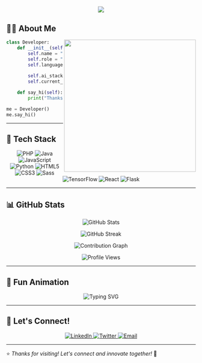 <h1 align="center">
  <img src="https://readme-typing-svg.herokuapp.com/?lines=Hi+There!+👋;I'm+a+Full+Stack+Developer;And+AI+Developer;Welcome+to+My+Profile!&center=true&size=30">
</h1>

## 👨‍💻 About Me

<img src="https://media.giphy.com/media/qgQUggAC3Pfv687qPC/giphy.gif" width="350" align="right">

```python
class Developer:
    def __init__(self):
        self.name = "MOSES DAKA"
        self.role = "Full Stack & AI Developer"
        self.languages = ["PHP", "Java", "JavaScript", 
                         "Python", "HTML", "CSS", "SASS"]
        self.ai_stack = ["Machine Learning", "Deep Learning"]
        self.current_focus = "Building intelligent web applications"

    def say_hi(self):
        print("Thanks for dropping by! Let's build something amazing together!")

me = Developer()
me.say_hi()
```

---

## 🚀 Tech Stack

<p align="center">
  <img src="https://img.shields.io/badge/PHP-777BB4?style=for-the-badge&logo=php&logoColor=white" alt="PHP">
  <img src="https://img.shields.io/badge/Java-ED8B00?style=for-the-badge&logo=java&logoColor=white" alt="Java">
  <img src="https://img.shields.io/badge/JavaScript-F7DF1E?style=for-the-badge&logo=javascript&logoColor=black" alt="JavaScript">
  <img src="https://img.shields.io/badge/Python-3776AB?style=for-the-badge&logo=python&logoColor=white" alt="Python">
  <img src="https://img.shields.io/badge/HTML5-E34F26?style=for-the-badge&logo=html5&logoColor=white" alt="HTML5">
  <img src="https://img.shields.io/badge/CSS3-1572B6?style=for-the-badge&logo=css3&logoColor=white" alt="CSS3">
  <img src="https://img.shields.io/badge/Sass-CC6699?style=for-the-badge&logo=sass&logoColor=white" alt="Sass">
  <img src="https://img.shields.io/badge/TensorFlow-FF6F00?style=for-the-badge&logo=tensorflow&logoColor=white" alt="TensorFlow">
  <img src="https://img.shields.io/badge/React-61DAFB?style=for-the-badge&logo=react&logoColor=black" alt="React">
  <img src="https://img.shields.io/badge/Flask-000000?style=for-the-badge&logo=flask&logoColor=white" alt="Flask">
</p>

---

## 📊 GitHub Stats

<p align="center">
  <img src="https://github-readme-stats.vercel.app/api?username=mosesdaka582&show_icons=true&theme=radical" alt="GitHub Stats">
</p>

<p align="center">
  <img src="https://github-readme-streak-stats.herokuapp.com/?user=mosesdaka582&theme=radical" alt="GitHub Streak">
</p>

<p align="center">
  <img src="https://github-readme-activity-graph.vercel.app/graph?username=mosesdaka582&theme=react-dark&bg_color=20232a&hide_border=true" alt="Contribution Graph">
</p>

<p align="center"> 
  <img src="https://komarev.com/ghpvc/?username=mosesdaka582&label=Profile%20views&color=0e75b6&style=flat" alt="Profile Views">
</p>

---

## 🎵 Fun Animation

<p align="center">
  <img src="https://readme-typing-svg.demolab.com?font=Fira+Code&size=22&pause=1000&center=true&vCenter=true&width=440&lines=Welcome+to+my+GitHub!;Let's+build+something+amazing!;AI+enthusiast+and+problem+solver!" alt="Typing SVG">
</p>

---

## 🤝 Let's Connect!

<p align="center">
  <a href="https://linkedin.com/in/moses-daka" target="_blank">
    <img src="https://img.shields.io/badge/LinkedIn-0077B5?style=for-the-badge&logo=linkedin&logoColor=white" alt="LinkedIn">
  </a>
  <a href="https://twitter.com/mosesdaka582" target="_blank">
    <img src="https://img.shields.io/badge/Twitter-1DA1F2?style=for-the-badge&logo=twitter&logoColor=white" alt="Twitter">
  </a>
  <a href="mailto:dakamoses25@gmail.com">
    <img src="https://img.shields.io/badge/Email-D14836?style=for-the-badge&logo=gmail&logoColor=white" alt="Email">
  </a>
</p>

---

⭐️ *Thanks for visiting! Let's connect and innovate together!* 🚀
